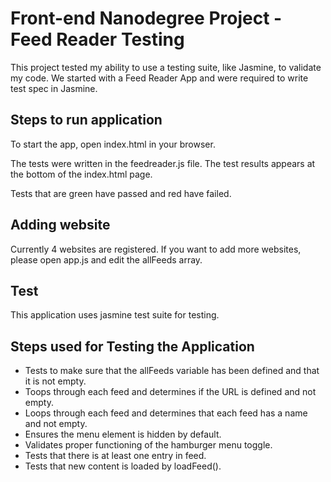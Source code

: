 # Front-end Nanodegree Project - Feed Reader Testing
This project tested my ability to use a testing suite, like Jasmine, to validate my code. We started with a Feed Reader App and were required to write test spec in Jasmine.

## Steps to run application
To start the app, open index.html in your browser.

The tests were written in the feedreader.js file. The test results appears at the bottom of the index.html page.

Tests that are green have passed and red have failed.

## Adding website
Currently 4 websites are registered. If you want to add more websites, please open app.js and edit the allFeeds array.

## Test
This application uses jasmine test suite for testing.

## Steps used for Testing the Application
* Tests to make sure that the allFeeds variable has been defined and that it is not empty.
* Toops through each feed and determines if the URL is defined and not empty.
* Loops through each feed and determines that each feed has a name and not empty.
* Ensures the menu element is hidden by default.
* Validates proper functioning of the hamburger menu toggle.
* Tests that there is at least one entry in feed.
* Tests that new content is loaded by loadFeed().

